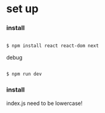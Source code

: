 # set up 

### install

```bash

$ npm install react react-dom next

```

debug

```bash

$ npm run dev

```
### install

index.js need to be lowercase!






